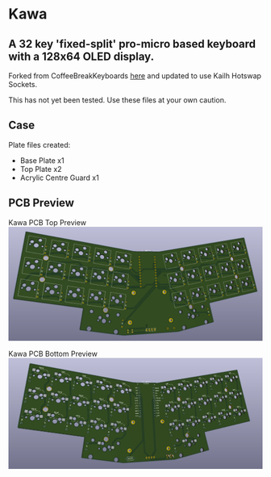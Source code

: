 # Kawa
## A 32 key 'fixed-split' pro-micro based keyboard with a 128x64 OLED display.

Forked from CoffeeBreakKeyboards [here](https://github.com/CoffeeBreakKeyboards/kawa) and updated to use Kailh Hotswap Sockets. 

This has not yet been tested. Use these files at your own caution.

## Case
Plate files created:
 - Base Plate x1
 - Top Plate x2
 - Acrylic Centre Guard x1

## PCB Preview
Kawa PCB Top Preview
![](images/kawaPCB.PNG)

Kawa PCB Bottom Preview
![](images/kawaPCBbottom.PNG)

